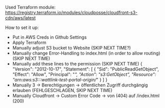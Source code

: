 Used Terraform module:
https://registry.terraform.io/modules/cloudposse/cloudfront-s3-cdn/aws/latest

How to set it up:
- Put in AWS Creds in Github Settings
- Apply Terraform
- Manually adjust S3 bucket to Website (SKIP NEXT TIME?)
- Manually change Error-Handling to index.html (in order to allow routing) (SKIP NEXT TIME)
- Manually add these lines to the permission (SKIP NEXT TIME)
    {
        "Version": "2012-10-17",
        "Statement": [
            {
                "Sid": "PublicReadGetObject",
                "Effect": "Allow",
                "Principal": "*",
                "Action": "s3:GetObject",
                "Resource": "arn:aws:s3:::wattlink-test-portal-origin/*"
            }
        ]
    }
- Manually 3 -> Berechtigungen -> öffentlichen Zugriff durchgängig erlauben (FEHLGESCHLAGEN, SKIP NEXT TIME)
- Manually Cloudfront -> Custom Error Code -> von (404) auf /index.html (200)